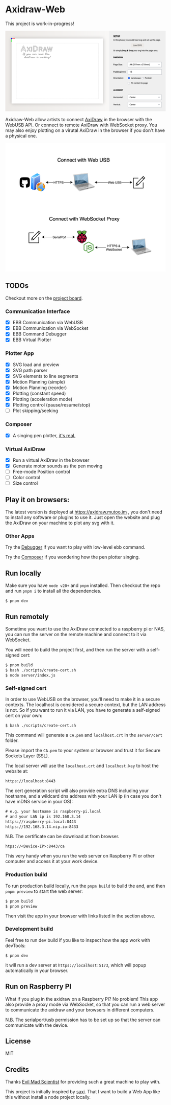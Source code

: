 # Axidraw-Web

This project is work-in-progress!

![screenshot](./docs/screenshot-setup.png)

Axidraw-Web allow artists to connect [AxiDraw](https://axidraw.com/) in the browser with the WebUSB API. Or connect to remote AxiDraw with WebSocket proxy. You may also enjoy plotting on a virutal AxiDraw in the browser if you don't have a physical one.

![arch](./docs/axidaw-web-arch.png)

## TODOs

Checkout more on the [project board](https://github.com/mutoo/axidraw-web/projects/1).

### Communication Interface

- [x] EBB Communication via WebUSB
- [x] EBB Communication via WebSocket
- [x] EBB Command Debugger
- [x] EBB Virtual Plotter

### Plotter App

- [x] SVG load and preview
- [x] SVG path parser
- [x] SVG elements to line segments
- [x] Motion Planning (simple)
- [x] Motion Planning (reorder)
- [x] Plotting (constant speed)
- [x] Plotting (acceleration mode)
- [x] Plotting control (pause/resume/stop)
- [ ] Plot skipping/seeking

### Composer

- [x] A singing pen plotter, [it's real.](https://www.instagram.com/p/CP-K1m9J-j1/)

### Virtual AxiDraw

- [x] Run a virtual AxiDraw in the browser
- [x] Generate motor sounds as the pen moving
- [ ] Free-mode Position control
- [ ] Color control
- [ ] Size control

## Play it on browsers:

The latest version is deployed at https://axidraw.mutoo.im , you don't need to install any software or plugins to use it. Just open the website and plug the AxiDraw on your machine to plot any svg with it.

### Other Apps

Try the [Debugger](https://axidraw.mutoo.im/#debugger) if you want to play with low-level ebb command.

Try the [Composer](https://axidraw.mutoo.im/#composer) if you wondering how the pen plotter singing.

## Run locally

Make sure you have `node v20+` and `pnpm` installed. Then checkout the repo and run `pnpm i` to install all the dependencies.

```
$ pnpm dev
```

## Run remotely

Sometime you want to use the AxiDraw connected to a raspberry pi or NAS, you can run the server on the remote machine and connect to it via WebSocket.

You will need to build the project first, and then run the server with a self-signed cert:

```
$ pnpm build
$ bash ./scripts/create-cert.sh
$ node server/index.js
```

### Self-signed cert

In order to use WebUSB on the browser, you'll need to make it in a secure contexts. The localhost is considered a secure context, but the LAN address is not. So if you want to run it via LAN, you have to generate a self-signed cert on your own:

```
$ bash ./scripts/create-cert.sh
```

This command will generate a `CA.pem` and `localhost.crt` in the `server/cert` folder.

Please import the `CA.pem` to your system or browser and trust it for Secure Sockets Layer (SSL).

The local server will use the `localhost.crt` and `localhost.key` to host the website at:

```
https://localhost:8443
```

The cert generation script will also provide extra DNS including your hostname, and a wildcard dns address with your LAN ip (in case you don't have mDNS service in your OS):

```
# e.g. your hostname is raspberry-pi.local
# and your LAN ip is 192.168.3.14
https://raspberry-pi.local:8443
https://192.168.3.14.nip.io:8433
```

N.B. The certificate can be download at from browser.

```
htps://<Device-IP>:8443/ca
```

This very handy when you run the web server on Raspberry PI or other computer and access it at your work device.

### Production build

To run production build locally, run the `pnpm build` to build the and, and then `pnpm preview` to start the web server:

```
$ pnpm build
$ pnpm preview
```

Then visit the app in your browser with links listed in the section above.

### Development build

Feel free to run dev build if you like to inspect how the app work with devTools:

```
$ pnpm dev
```

it will run a dev server at `https://localhost:5173`, which will popup automatically in your browser.

## Run on Raspberry PI

What if you plug in the axidraw on a Raspberry PI? No problem! This app also provide a proxy mode via WebSocket, so that you can run a web server to communicate the axidraw and your browsers in different computers.

N.B. The serialport/usb permission has to be set up so that the server can communicate with the device.

## License

MIT

## Credits

Thanks [Evil Mad Scientist](https://www.evilmadscientist.com/) for providing such a great machine to play with.

This project is initially inspired by [saxi](https://github.com/nornagon/saxi). That I want to build a Web App like this without install a node project locally.
